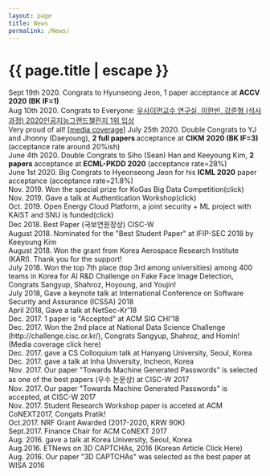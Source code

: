 ```yaml
---
layout: page
title: News
permalink: /News/
---
```


<h1 class="page-title">{{ page.title | escape }}</h1>

<div class="section">
    <div class="row">
Sept 19th 2020. Congrats to Hyunseong Jeon, 1 paper acceptance at <b>ACCV 2020 (BK IF=1)</b> <br>
Aug 10th 2020. Congrats to Everyone: <a href="https://ai.skku.edu/ai/community/news.do?mode=view&articleNo=99744&article.offset=0&articleLimit=10">우사이먼교수 연구실, 이한빈, 강준형 (석사과정) 2020인공지능그랜드챌린지 1위 입상</a> <br> 
        Very proud of all! [<a href="http://www.lecturernews.com/news/articleView.html?idxno=50892">media coverage</a>]
July 25th 2020. Double Congrats to YJ and Jhonny (Daeyoung), <b> 2 full papers </b> acceptance at <b>CIKM 2020 (BK IF=3)</b> (acceptance rate around 20%ish) <br>
June 4th 2020. Double Congrats to Siho (Sean) Han and Keeyoung Kim, <b> 2 papers </b> acceptance at <b>ECML-PKDD 2020</b> (acceptance rate=28%) <br>
June 1st 2020. Big Congrats to Hyeonseong Jeon for his <b>ICML 2020</b> paper acceptance (acceptance rate=21.8%) <br>
Nov. 2019. Won the special prize for KoGas Big Data Competition(click) <br>
Nov. 2019. Gave a talk at Authentication Workshop(click) <br>
Oct. 2019. Open Energy Cloud Platform, a joint security + ML project with KAIST and SNU is funded(click) <br>
Dec 2018. Best Paper (국보연원장상) CISC-W <br>
August 2018. Nominated for the "Best Student Paper" at IFIP-SEC 2018 by Keeyoung Kim <br>
August 2018. Won the grant from Korea Aerospace Research Institute (KARI). Thank you for the support! <br>
July 2018. Won the top 7th place (top 3rd among universities) among 400 teams in Korea for AI R&D Challenge on Fake Face Image Detection, Congrats Sangyup, Shahroz, Hoyoung, and Youjin! <br>
July 2018, Gave a keynote talk at International Conference on Software Security and Assurance (ICSSA) 2018 <br>
April 2018, Gave a talk at NetSec-Kr'18 <br>
Dec. 2017. 1 paper is "Accepted" at ACM SIG CHI'18 <br>
Dec. 2017. Won the 2nd place at National Data Science Challenge (http://challenge.cisc.or.kr/), Congrats Sangyup, Shahroz, and Homin! (Media coverage click here) <br>
Dec. 2017. gave a CS Colloquium talk at Hanyang University, Seoul, Korea <br>
Dec. 2017. gave a talk at Inha University, Incheon, Korea <br>
Nov. 2017. Our paper "Towards Machine Generated Passwords" is selected as one of the best papers (우수 논문상) at CISC-W 2017  <br>
Nov. 2017. Our paper "Towards Machine Generated Passwords" is accepted, at CISC-W 2017 <br>
Nov. 2017. Student Research Workshop paper is acceted at ACM CoNEXT2017, Congats Pratik! <br>
Oct.2017. NRF Grant Awarded (2017-2020, KRW 90K) <br>
Sept.2017. Finance Chair for ACM CoNEXT 2017 <br>
Aug. 2016. gave a talk at Korea University, Seoul, Korea <br>
Aug.2016. ETNews on 3D CAPTCHAs, 2016 (Korean Article Click Here) <br> 
Aug. 2016. Our paper "3D CAPTCHAs" was selected as the best paper at WISA 2016 <br>
    </div>
</div>
